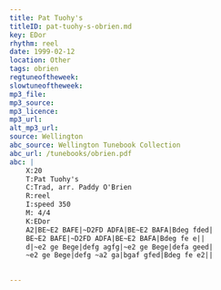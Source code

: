 ```yaml
---
title: Pat Tuohy's
titleID: pat-tuohy-s-obrien.md
key: EDor
rhythm: reel
date: 1999-02-12
location: Other
tags: obrien
regtuneoftheweek:
slowtuneoftheweek:
mp3_file:
mp3_source:
mp3_licence:
mp3_url:
alt_mp3_url:
source: Wellington
abc_source: Wellington Tunebook Collection
abc_url: /tunebooks/obrien.pdf
abc: |
    X:20
    T:Pat Tuohy's
    C:Trad, arr. Paddy O'Brien
    R:reel
    I:speed 350
    M: 4/4
    K:EDor
    A2|BE~E2 BAFE|~D2FD ADFA|BE~E2 BAFA|Bdeg fded|
    BE~E2 BAFE|~D2FD ADFA|BE~E2 BAFA|Bdeg fe e||
    d|~e2 ge Bege|defg agfg|~e2 ge Bege|defa geed|
    ~e2 ge Bege|defg ~a2 ga|bgaf gfed|Bdeg fe e2||
    

---
```

